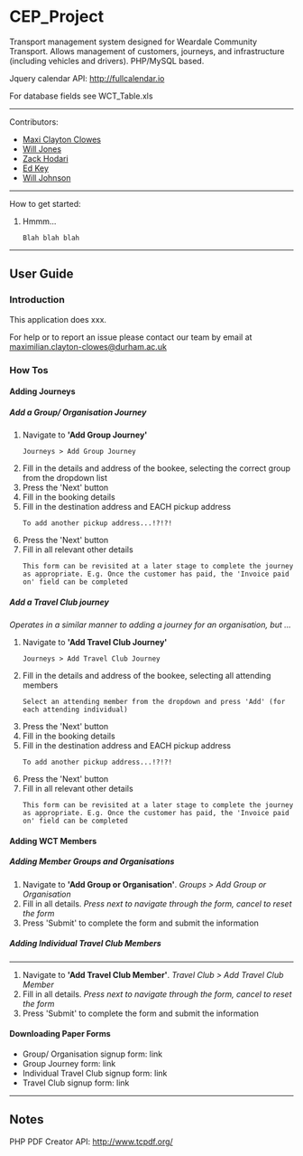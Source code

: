 # CEP_Project

Transport management system designed for Weardale Community Transport. Allows management of customers, journeys, and infrastructure (including vehicles and drivers). PHP/MySQL based.

Jquery calendar API: http://fullcalendar.io  

For database fields see WCT_Table.xls
________________________________________________________________________________

Contributors:
 - [Maxi Clayton Clowes](https://github.com/mcclowes)
 - [Will Jones](https://github.com/willjejones)
 - [Zack Hodari](https://github.com/ZackHodari)
 - [Ed Key](https://github.com/keyead)
 - [Will Johnson](https://github.com/WillJCJ)
  
________________________________________________________________________________

How to get started:

1. Hmmm...  
    ```
    Blah blah blah
    ```

________________________________________________________________________________

## User Guide
### Introduction
This application does xxx.

For help or to report an issue please contact our team by email at maximilian.clayton-clowes@durham.ac.uk

### How Tos
#### Adding Journeys
##### Add a Group/ Organisation Journey
1. Navigate to **'Add Group Journey'**  
    ```
    Journeys > Add Group Journey
    ```
2. Fill in the details and address of the bookee, selecting the correct group from the dropdown list
3. Press the 'Next' button
4. Fill in the booking details
5. Fill in the destination address and EACH pickup address   
    ```
    To add another pickup address...!?!?!
    ```
6. Press the 'Next' button
7. Fill in all relevant other details  
    ```
    This form can be revisited at a later stage to complete the journey as appropriate. E.g. Once the customer has paid, the 'Invoice paid on' field can be completed
    ```

##### Add a Travel Club journey
*Operates in a similar manner to adding a journey for an organisation, but ...*  
1. Navigate to **'Add Travel Club Journey'**  
    ```
    Journeys > Add Travel Club Journey
    ```
2. Fill in the details and address of the bookee, selecting all attending members  
    ```
    Select an attending member from the dropdown and press 'Add' (for each attending individual)
    ```
3. Press the 'Next' button
4. Fill in the booking details
5. Fill in the destination address and EACH pickup address   
    ```
    To add another pickup address...!?!?!
    ```
6. Press the 'Next' button
7. Fill in all relevant other details  
    ```
    This form can be revisited at a later stage to complete the journey as appropriate. E.g. Once the customer has paid, the 'Invoice paid on' field can be completed
    ```

#### Adding WCT Members
##### Adding Member Groups and Organisations
1. Navigate to **'Add Group or Organisation'**. *Groups > Add Group or Organisation*
2. Fill in all details. *Press next to navigate through the form, cancel to reset the form*
3. Press 'Submit' to complete the form and submit the information

##### Adding Individual Travel Club Members
________________________________________________________________________________
1. Navigate to **'Add Travel Club Member'**. *Travel Club > Add Travel Club Member*
2. Fill in all details. *Press next to navigate through the form, cancel to reset the form*
3. Press 'Submit' to complete the form and submit the information

#### Downloading Paper Forms
+ Group/ Organisation signup form: link
+ Group Journey form: link
+ Individual Travel Club signup form: link
+ Travel Club signup form: link

________________________________________________________________________________
## Notes
PHP PDF Creator API: http://www.tcpdf.org/

